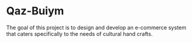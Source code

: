 # Qaz-Buiym
The goal of this project is to design and develop an e-commerce system that caters specifically to the needs of cultural hand crafts.
